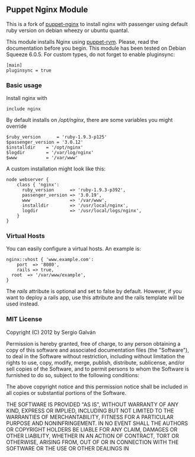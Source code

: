 ## Puppet Nginx Module

This is a fork of [puppet-nginx](https://bitbucket.org/sgmac/puppet-nginx) to install nginx with
passenger using default ruby version on debian wheezy or ubuntu quantal.

This module installs Nginx using [puppet-rvm](https://github.com/blt04/puppet-rvm). Please, read the documentation before you begin. This module has been tested on Debian Squeeze 6.0.5. For custom types, do not forget to enable pluginsync: 
```
[main]
pluginsync = true

```

### Basic usage

Install nginx with

```
include nginx
```

By default installs on _/opt/nginx_, there are some variables you might override

```
$ruby_version      = 'ruby-1.9.3-p125'
$passenger_version = '3.0.12'
$installdir	   = '/opt/nginx'
$logdir		   = '/var/log/nginx'
$www		   = '/var/www'
```
A custom installation might look like this:

``` 
node webserver { 
    class { 'nginx':
      ruby_version      => 'ruby-1.9.3-p392',
      passenger_version => '3.0.19',
      www               => '/var/www',
      installdir        => '/usr/local/nginx',
   	  logdir            => '/usr/local/logs/nginx',
    }
}
```

### Virtual Hosts

You can easily configure a virtual hosts. An example is:

```
nginx::vhost { 'www.example.com':
	port  => '8080',
	rails => true,
  root  => '/var/www/example',
}
```
The _rails_ attribute is optional and set to false by default. However, if you want to deploy a rails app, use this attribute and the rails template will be used instead.

### MIT License 

Copyright (C) 2012 by Sergio Galván

Permission is hereby granted, free of charge, to any person obtaining a copy
of this software and associated documentation files (the "Software"), to deal
in the Software without restriction, including without limitation the rights
to use, copy, modify, merge, publish, distribute, sublicense, and/or sell
copies of the Software, and to permit persons to whom the Software is
furnished to do so, subject to the following conditions:

The above copyright notice and this permission notice shall be included in
all copies or substantial portions of the Software.

THE SOFTWARE IS PROVIDED "AS IS", WITHOUT WARRANTY OF ANY KIND, EXPRESS OR
IMPLIED, INCLUDING BUT NOT LIMITED TO THE WARRANTIES OF MERCHANTABILITY,
FITNESS FOR A PARTICULAR PURPOSE AND NONINFRINGEMENT. IN NO EVENT SHALL THE
AUTHORS OR COPYRIGHT HOLDERS BE LIABLE FOR ANY CLAIM, DAMAGES OR OTHER
LIABILITY, WHETHER IN AN ACTION OF CONTRACT, TORT OR OTHERWISE, ARISING FROM,
OUT OF OR IN CONNECTION WITH THE SOFTWARE OR THE USE OR OTHER DEALINGS IN
